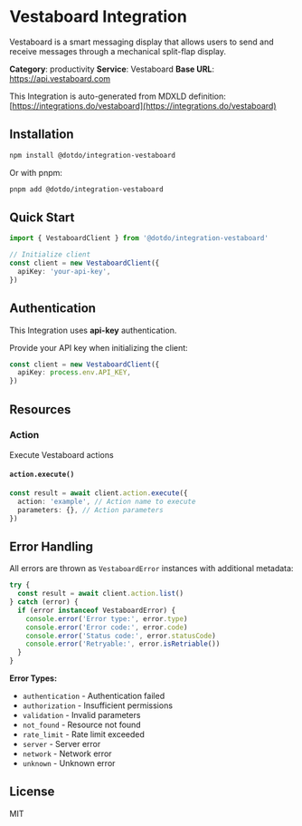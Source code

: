 # Vestaboard Integration

Vestaboard is a smart messaging display that allows users to send and receive messages through a mechanical split-flap display.

**Category**: productivity
**Service**: Vestaboard
**Base URL**: https://api.vestaboard.com

This Integration is auto-generated from MDXLD definition: [https://integrations.do/vestaboard](https://integrations.do/vestaboard)

## Installation

```bash
npm install @dotdo/integration-vestaboard
```

Or with pnpm:

```bash
pnpm add @dotdo/integration-vestaboard
```

## Quick Start

```typescript
import { VestaboardClient } from '@dotdo/integration-vestaboard'

// Initialize client
const client = new VestaboardClient({
  apiKey: 'your-api-key',
})
```

## Authentication

This Integration uses **api-key** authentication.

Provide your API key when initializing the client:

```typescript
const client = new VestaboardClient({
  apiKey: process.env.API_KEY,
})
```

## Resources

### Action

Execute Vestaboard actions

#### `action.execute()`

```typescript
const result = await client.action.execute({
  action: 'example', // Action name to execute
  parameters: {}, // Action parameters
})
```

## Error Handling

All errors are thrown as `VestaboardError` instances with additional metadata:

```typescript
try {
  const result = await client.action.list()
} catch (error) {
  if (error instanceof VestaboardError) {
    console.error('Error type:', error.type)
    console.error('Error code:', error.code)
    console.error('Status code:', error.statusCode)
    console.error('Retryable:', error.isRetriable())
  }
}
```

**Error Types:**

- `authentication` - Authentication failed
- `authorization` - Insufficient permissions
- `validation` - Invalid parameters
- `not_found` - Resource not found
- `rate_limit` - Rate limit exceeded
- `server` - Server error
- `network` - Network error
- `unknown` - Unknown error

## License

MIT
